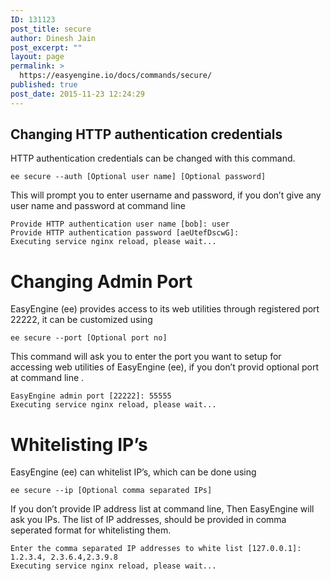 ```yaml
---
ID: 131123
post_title: secure
author: Dinesh Jain
post_excerpt: ""
layout: page
permalink: >
  https://easyengine.io/docs/commands/secure/
published: true
post_date: 2015-11-23 12:24:29
---
```

<h2 id="changing-http-authentication-credentials">Changing HTTP authentication credentials</h2>
HTTP authentication credentials can be changed with this command.
<pre><code>ee secure --auth [Optional user name] [Optional password]
</code></pre>
This will prompt you to enter username and password, if you don’t give any user name and password at command line
<pre><code>Provide HTTP authentication user name [bob]: user
Provide HTTP authentication password [aeUtefDscwG]:
Executing service nginx reload, please wait...
</code></pre>
<h1 id="changing-admin-port">Changing Admin Port</h1>
EasyEngine (ee) provides access to its web utilities through registered port 22222, it can be customized using
<pre><code>ee secure --port [Optional port no]
</code></pre>
This command will ask you to enter the port you want to setup for accessing web utilities of EasyEngine (ee), if you don’t provid optional port at command line .
<pre><code>EasyEngine admin port [22222]: 55555
Executing service nginx reload, please wait...
</code></pre>
<h1 id="whitelisting-ips">Whitelisting IP’s</h1>
EasyEngine (ee) can whitelist IP’s, which can be done using
<pre><code>ee secure --ip [Optional comma separated IPs]
</code></pre>
If you don’t provide IP address list at command line, Then EasyEngine will ask you IPs. The list of IP addresses, should be provided in comma seperated format for whitelisting them.
<pre><code>Enter the comma separated IP addresses to white list [127.0.0.1]: 1.2.3.4, 2.3.6.4,2.3.9.8
Executing service nginx reload, please wait...</code></pre>